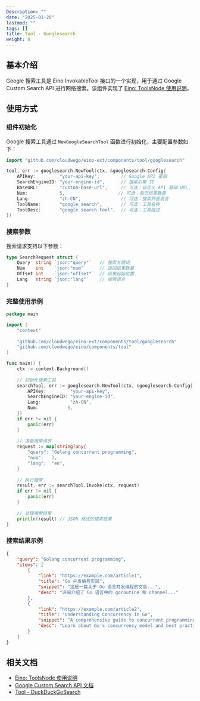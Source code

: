 ```yaml
---
Description: ""
date: "2025-01-20"
lastmod: ""
tags: []
title: Tool - Googlesearch
weight: 0
---
```


## **基本介绍**

Google 搜索工具是 Eino InvokableTool 接口的一个实现，用于通过 Google Custom Search API 进行网络搜索。该组件实现了 [Eino: ToolsNode 使用说明](/zh/docs/eino/core_modules/components/tools_node_guide)。

## **使用方式**

### **组件初始化**

Google 搜索工具通过 `NewGoogleSearchTool` 函数进行初始化，主要配置参数如下：

```go
import "github.com/cloudwego/eino-ext/components/tool/googlesearch"

tool, err := googlesearch.NewTool(ctx, &googlesearch.Config{
    APIKey:         "your-api-key",        // Google API 密钥
    SearchEngineID: "your-engine-id",      // 搜索引擎 ID
    BaseURL:        "custom-base-url",     // 可选：自定义 API 基础 URL, default: https://customsearch.googleapis.com
    Num:            5,                    // 可选：每页结果数量
    Lang:           "zh-CN",               // 可选：搜索界面语言
    ToolName:       "google_search",       // 可选：工具名称
    ToolDesc:       "google search tool",  // 可选：工具描述
})
```

### **搜索参数**

搜索请求支持以下参数：

```go
type SearchRequest struct {
    Query  string `json:"query"`   // 搜索关键词
    Num    int    `json:"num"`     // 返回结果数量
    Offset int    `json:"offset"`  // 结果起始位置
    Lang   string `json:"lang"`    // 搜索语言
}
```

### **完整使用示例**

```go
package main

import (
    "context"
    
    "github.com/cloudwego/eino-ext/components/tool/googlesearch"
    "github.com/cloudwego/eino/components/tool"
)

func main() {
    ctx := context.Background()
    
    // 初始化搜索工具
    searchTool, err := googlesearch.NewTool(ctx, &googlesearch.Config{
        APIKey:         "your-api-key",
        SearchEngineID: "your-engine-id",
        Lang:           "zh-CN",
        Num:           5,
    })
    if err != nil {
        panic(err)
    }
    
    // 准备搜索请求
    request := map[string]any{
        "query": "Golang concurrent programming",
        "num":   3,
        "lang":  "en",
    }
    
    // 执行搜索
    result, err := searchTool.Invoke(ctx, request)
    if err != nil {
        panic(err)
    }
    
    // 处理搜索结果
    println(result) // JSON 格式的搜索结果
}
```

### **搜索结果示例**

```json
{
    "query": "Golang concurrent programming",
    "items": [
        {
            "link": "https://example.com/article1",
            "title": "Go 并发编程实践",
            "snippet": "这是一篇关于 Go 语言并发编程的文章...",
            "desc": "详细介绍了 Go 语言中的 goroutine 和 channel..."
        },
        {
            "link": "https://example.com/article2",
            "title": "Understanding Concurrency in Go",
            "snippet": "A comprehensive guide to concurrent programming...",
            "desc": "Learn about Go's concurrency model and best practices..."
        }
    ]
}
```

## **相关文档**

- [Eino: ToolsNode 使用说明](/zh/docs/eino/core_modules/components/tools_node_guide)
- [Google Custom Search API 文档](https://developers.google.com/custom-search/v1/overview)
- [Tool - DuckDuckGoSearch](/zh/docs/eino/ecosystem_integration/tool/tool_duckduckgo_search)
